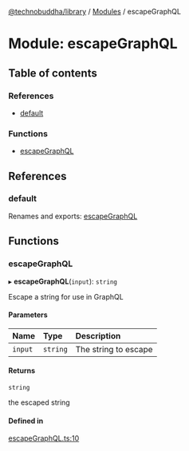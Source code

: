 [@technobuddha/library](../../README.md) / [Modules](../Modules.md) / escapeGraphQL

# Module: escapeGraphQL

## Table of contents

### References

- [default](escapeGraphQL.md#default)

### Functions

- [escapeGraphQL](escapeGraphQL.md#escapegraphql)

## References

### default

Renames and exports: [escapeGraphQL](escapeGraphQL.md#escapegraphql)

## Functions

### escapeGraphQL

▸ **escapeGraphQL**(`input`): `string`

Escape a string for use in GraphQL

#### Parameters

| Name | Type | Description |
| :------ | :------ | :------ |
| `input` | `string` | The string to escape |

#### Returns

`string`

the escaped string

#### Defined in

[escapeGraphQL.ts:10](../../src/escapeGraphQL.ts#L10)
